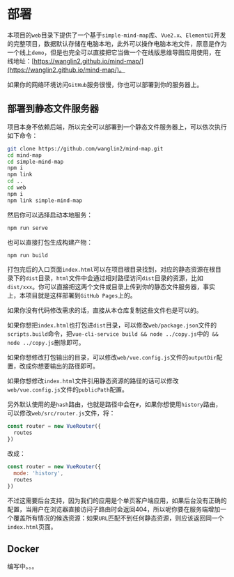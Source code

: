 # 部署

本项目的`web`目录下提供了一个基于`simple-mind-map`库、`Vue2.x`、`ElementUI`开发的完整项目，数据默认存储在电脑本地，此外可以操作电脑本地文件，原意是作为一个线上`demo`，但是也完全可以直接把它当做一个在线版思维导图应用使用，在线地址：[https://wanglin2.github.io/mind-map/](https://wanglin2.github.io/mind-map/)。

如果你的网络环境访问`GitHub`服务很慢，你也可以部署到你的服务器上。

## 部署到静态文件服务器

项目本身不依赖后端，所以完全可以部署到一个静态文件服务器上，可以依次执行如下命令：

```bash
git clone https://github.com/wanglin2/mind-map.git
cd mind-map
cd simple-mind-map
npm i
npm link
cd ..
cd web
npm i
npm link simple-mind-map
```

然后你可以选择启动本地服务：

```bash
npm run serve
```

也可以直接打包生成构建产物：

```bash
npm run build
```

打包完后的入口页面`index.html`可以在项目根目录找到，对应的静态资源在根目录下的`dist`目录，`html`文件中会通过相对路径访问`dist`目录的资源，比如`dist/xxx`。你可以直接把这两个文件或目录上传到你的静态文件服务器，事实上，本项目就是这样部署到`GitHub Pages`上的。

如果你没有代码修改需求的话，直接从本仓库复制这些文件也是可以的。

如果你想把`index.html`也打包进`dist`目录，可以修改`web/package.json`文件的`scripts.build`命令，把`vue-cli-service build && node ../copy.js`中的` && node ../copy.js`删除即可。

如果你想修改打包输出的目录，可以修改`web/vue.config.js`文件的`outputDir`配置，改成你想要输出的路径即可。

如果你想修改`index.html`文件引用静态资源的路径的话可以修改`web/vue.config.js`文件的`publicPath`配置。

另外默认使用的是`hash`路由，也就是路径中会在`#`，如果你想使用`history`路由，可以修改`web/src/router.js`文件，将：

```js
const router = new VueRouter({
  routes
})
```

改成：

```js
const router = new VueRouter({
  mode: 'history',
  routes
})
```

不过这需要后台支持，因为我们的应用是个单页客户端应用，如果后台没有正确的配置，当用户在浏览器直接访问子路由时会返回404，所以呢你要在服务端增加一个覆盖所有情况的候选资源：如果`URL`匹配不到任何静态资源，则应该返回同一个`index.html`页面。

## Docker

编写中。。。
